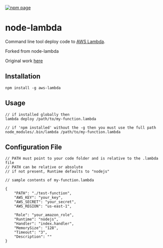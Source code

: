 [![npm page](https://nodei.co/npm/aws-lambda.png?downloads=true)](https://www.npmjs.com/package/aws-lambda)

# node-lambda
Command line tool deploy code to [AWS Lambda](http://aws.amazon.com/lambda/).


Forked from node-lambda

Original work [here](https://travis-ci.org/motdotla/node-lambda)

## Installation

```
npm install -g aws-lambda
```

## Usage

```
// if installed globally then
lambda deploy /path/to/my-function.lambda

// if 'npm installed' without the -g then you must use the full path
node_modules/.bin/lambda /path/to/my-function.lambda
```

## Configuration File

```
// PATH must point to your code folder and is relative to the .lambda file
// PATH can be relative or absolute
// if not present, Runtime defaults to "nodejs"

// sample contents of my-function.lambda

{
	"PATH": "./test-function",
	"AWS_KEY": "your_key",
	"AWS_SECRET": "your_secret",
	"AWS_REGION": "us-east-1",

	"Role": "your_amazon_role",
	"Runtime": "nodejs",
	"Handler": "index.handler",
	"MemorySize": "128",
	"Timeout": "3",
	"Description": ""
}
```
